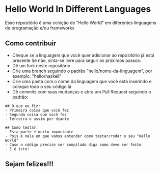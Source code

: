 # Hello World In Different Languages
Esse repositório é uma coleção de "Hello World" em diferentes linguagens de programação e/ou frameworks

## Como contribuir
- Cheque se a linguagem que você quer adicionar ao repositório já está presente
Se não, sinta-se livre para seguir os próximos passos:
- Dê um fork neste repositório
- Crie uma branch seguindo o padrão "hello/nome-da-linguagem", por exemplo: "hello/haskell"
- Crie uma pasta com o nome da linguagem que você está inserindo e coloque todo o seu código lá
- Dê commits com suas mudanças e abra um Pull Request seguindo o padrão:
```
## O que eu fiz:
- Primeira coisa que você fez
- Segunda coisa que você fez
- Terceira e assim por diante

## Como testar:
- Esta parte é muito importante
- Pois é nela em que vamos entender como testar/rodar o seu "Hello World"
- Caso o código precise ser compilado diga como deve ser feito
- E é isto!
```

## Sejam felizes!!!
